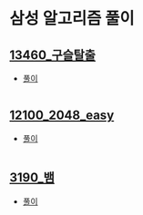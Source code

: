 # 삼성 알고리즘 풀이

## [13460_구슬탈출](https://www.acmicpc.net/problem/13460)

* [풀이](./13460_구슬탈출.py)

  ```python
  
  ```

  

## [12100_2048_easy](https://www.acmicpc.net/problem/12100)

* [풀이](./12100_2048_easy.py)

  ```python
  
  ```

  

## [3190_뱀](https://www.acmicpc.net/problem/3190)

* [풀이](./3190_뱀.py)

  ```python
  
  ```

  